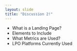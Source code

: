```yaml
---
layout: slide
title: "Discussion 2!"
---
```

*   What is a Landing Page?
*   Elements to Include
*   What Metrics are Used?
*   LPO Platforms Currently Used
